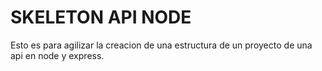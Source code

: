# SKELETON API NODE

Esto es para agilizar la creacion de una estructura de un proyecto de una api en node y express.
